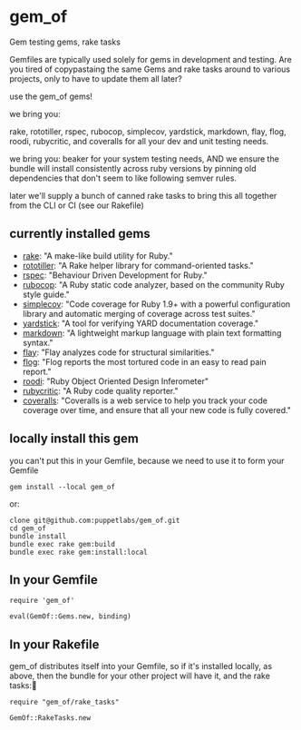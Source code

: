 # gem_of
Gem testing gems, rake tasks

Gemfiles are typically used solely for gems in development and testing. Are you tired of copypastaing the same Gems and rake tasks around to various projects, only to have to update them all later?

use the gem_of gems!

we bring you:

rake, rototiller, rspec, rubocop, simplecov, yardstick, markdown, flay, flog, roodi, rubycritic, and coveralls for all your dev and unit testing needs.

we bring you: beaker for your system testing needs, AND we ensure the bundle will install consistently across ruby versions by pinning old dependencies that don't seem to like following semver rules.

later we'll supply a bunch of canned rake tasks to bring this all together from the CLI or CI (see our Rakefile)

## currently installed gems

* [rake](https://github.com/ruby/rake): "A make-like build utility for Ruby."
* [rototiller](https://github.com/puppetlabs/rototiller): "A Rake helper library for command-oriented tasks."
* [rspec](http://rspec.info/): "Behaviour Driven Development for Ruby."
* [rubocop](https://github.com/bbatsov/rubocop): "A Ruby static code analyzer, based on the community Ruby style guide."
* [simplecov](https://github.com/colszowka/simplecov): "Code coverage for Ruby 1.9+ with a powerful configuration library and automatic merging of coverage across test suites."
* [yardstick](https://github.com/dkubb/yardstick): "A tool for verifying YARD documentation coverage."
* [markdown](https://en.wikipedia.org/wiki/Markdown): "A lightweight markup language with plain text formatting syntax."
* [flay](https://github.com/seattlerb/flay): "Flay analyzes code for structural similarities."
* [flog](https://github.com/seattlerb/flog): "Flog reports the most tortured code in an easy to read pain report."
* [roodi](https://github.com/roodi/roodi): "Ruby Object Oriented Design Inferometer"
* [rubycritic](https://github.com/whitesmith/rubycritic): "A Ruby code quality reporter."
* [coveralls](https://docs.coveralls.io/): "Coveralls is a web service to help you track your code coverage over time, and ensure that all your new code is fully covered."

## locally install this gem
you can't put this in your Gemfile, because we need to use it to form your Gemfile
```
gem install --local gem_of
```
or:
```
clone git@github.com:puppetlabs/gem_of.git
cd gem_of
bundle install
bundle exec rake gem:build
bundle exec rake gem:install:local
```

## In your Gemfile
```
require 'gem_of'

eval(GemOf::Gems.new, binding)
```

## In your Rakefile
gem_of distributes itself into your Gemfile, so if it's installed locally, as above, then the bundle for your other project will have it, and the rake tasks:
```
require "gem_of/rake_tasks"

GemOf::RakeTasks.new
```
